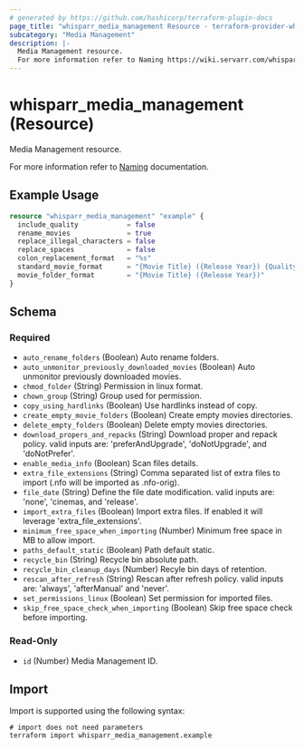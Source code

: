```yaml
---
# generated by https://github.com/hashicorp/terraform-plugin-docs
page_title: "whisparr_media_management Resource - terraform-provider-whisparr"
subcategory: "Media Management"
description: |-
  Media Management resource.
  For more information refer to Naming https://wiki.servarr.com/whisparr/settings#file-management documentation.
---
```


# whisparr_media_management (Resource)

<!-- subcategory:Media Management -->Media Management resource.
For more information refer to [Naming](https://wiki.servarr.com/whisparr/settings#file-management) documentation.

## Example Usage

```terraform
resource "whisparr_media_management" "example" {
  include_quality            = false
  rename_movies              = true
  replace_illegal_characters = false
  replace_spaces             = false
  colon_replacement_format   = "%s"
  standard_movie_format      = "{Movie Title} ({Release Year}) {Quality Full}"
  movie_folder_format        = "{Movie Title} ({Release Year})"
}
```

<!-- schema generated by tfplugindocs -->
## Schema

### Required

- `auto_rename_folders` (Boolean) Auto rename folders.
- `auto_unmonitor_previously_downloaded_movies` (Boolean) Auto unmonitor previously downloaded movies.
- `chmod_folder` (String) Permission in linux format.
- `chown_group` (String) Group used for permission.
- `copy_using_hardlinks` (Boolean) Use hardlinks instead of copy.
- `create_empty_movie_folders` (Boolean) Create empty movies directories.
- `delete_empty_folders` (Boolean) Delete empty movies directories.
- `download_propers_and_repacks` (String) Download proper and repack policy. valid inputs are: 'preferAndUpgrade', 'doNotUpgrade', and 'doNotPrefer'.
- `enable_media_info` (Boolean) Scan files details.
- `extra_file_extensions` (String) Comma separated list of extra files to import (.nfo will be imported as .nfo-orig).
- `file_date` (String) Define the file date modification. valid inputs are: 'none', 'cinemas, and 'release'.
- `import_extra_files` (Boolean) Import extra files. If enabled it will leverage 'extra_file_extensions'.
- `minimum_free_space_when_importing` (Number) Minimum free space in MB to allow import.
- `paths_default_static` (Boolean) Path default static.
- `recycle_bin` (String) Recycle bin absolute path.
- `recycle_bin_cleanup_days` (Number) Recyle bin days of retention.
- `rescan_after_refresh` (String) Rescan after refresh policy. valid inputs are: 'always', 'afterManual' and 'never'.
- `set_permissions_linux` (Boolean) Set permission for imported files.
- `skip_free_space_check_when_importing` (Boolean) Skip free space check before importing.

### Read-Only

- `id` (Number) Media Management ID.

## Import

Import is supported using the following syntax:

```shell
# import does not need parameters
terraform import whisparr_media_management.example
```
